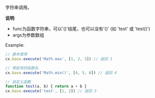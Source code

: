 字符串调用。

**说明**: 
- func为函数字符串，可以'()'结尾，也可以没有'()' (如 'test' 或 'test()')
- args为参数数组

Example:
```javascript
// 基本使用
cx.base.execute('Math.max', [1, 2, 3]) // 返回 3

// 带括号的函数名
cx.base.execute('Math.min()', [4, 5, 6]) // 返回 4

// 自定义函数
function test(a, b) { return a + b }
cx.base.execute('test', [1, 2]) // 返回 3
```